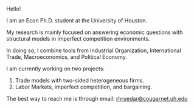 Hello!

I am an Econ Ph.D. student at the University of Houston. 

My research is mainly focused on answering economic questions with structural models in imperfect competition environments.

In doing so, I combine tools from Industrial Organization, International Trade, Macroeconomics, and Political Economy.

I am currently working on two projects:
1. Trade models with two-sided heterogeneous firms.
2. Labor Markets, imperfect competition, and bargaining.

The best way to reach me is through email: rhruedar@cougarnet.uh.edu
